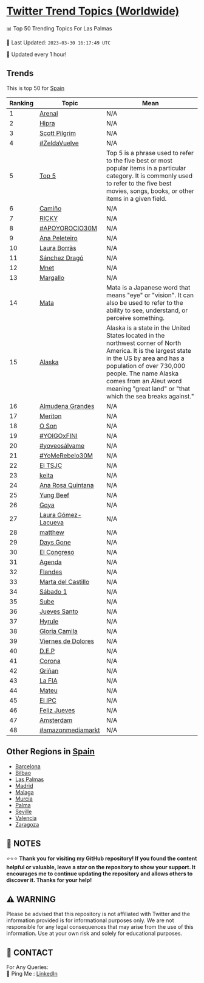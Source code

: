 [Twitter Trend Topics (Worldwide)](https://github.com/ErcinDedeoglu/Twitter-Trend-Topics)
==========


📊 Top 50 Trending Topics For Las Palmas

📆 Last Updated: `2023-03-30 16:17:49 UTC`

🔧 Updated every 1 hour!


## Trends

This is top 50 for [Spain](</Spain>)

| Ranking | Topic | Mean |
| ------- | ------------ | ------------ |
| 1 | [Arenal](http://twitter.com/search?q=Arenal) | N/A |
| 2 | [Hipra](http://twitter.com/search?q=Hipra) | N/A |
| 3 | [Scott Pilgrim](http://twitter.com/search?q=Scott+Pilgrim) | N/A |
| 4 | [#ZeldaVuelve](http://twitter.com/search?q=%23ZeldaVuelve) | N/A |
| 5 | [Top 5](http://twitter.com/search?q=Top+5) | Top 5 is a phrase used to refer to the five best or most popular items in a particular category. It is commonly used to refer to the five best movies, songs, books, or other items in a given field. |
| 6 | [Camiño](http://twitter.com/search?q=Cami%c3%b1o) | N/A |
| 7 | [RICKY](http://twitter.com/search?q=RICKY) | N/A |
| 8 | [#APOYOROCIO30M](http://twitter.com/search?q=%23APOYOROCIO30M) | N/A |
| 9 | [Ana Peleteiro](http://twitter.com/search?q=Ana+Peleteiro) | N/A |
| 10 | [Laura Borràs](http://twitter.com/search?q=Laura+Borr%c3%a0s) | N/A |
| 11 | [Sánchez Dragó](http://twitter.com/search?q=S%c3%a1nchez+Drag%c3%b3) | N/A |
| 12 | [Mnet](http://twitter.com/search?q=Mnet) | N/A |
| 13 | [Margallo](http://twitter.com/search?q=Margallo) | N/A |
| 14 | [Mata](http://twitter.com/search?q=Mata) | Mata is a Japanese word that means "eye" or "vision". It can also be used to refer to the ability to see, understand, or perceive something. |
| 15 | [Alaska](http://twitter.com/search?q=Alaska) | Alaska is a state in the United States located in the northwest corner of North America. It is the largest state in the US by area and has a population of over 730,000 people. The name Alaska comes from an Aleut word meaning "great land" or "that which the sea breaks against." |
| 16 | [Almudena Grandes](http://twitter.com/search?q=Almudena+Grandes) | N/A |
| 17 | [Meriton](http://twitter.com/search?q=Meriton) | N/A |
| 18 | [O Son](http://twitter.com/search?q=O+Son) | N/A |
| 19 | [#YOIGOxFINI](http://twitter.com/search?q=%23YOIGOxFINI) | N/A |
| 20 | [#yoveosálvame](http://twitter.com/search?q=%23yoveos%c3%a1lvame) | N/A |
| 21 | [#YoMeRebelo30M](http://twitter.com/search?q=%23YoMeRebelo30M) | N/A |
| 22 | [El TSJC](http://twitter.com/search?q=El+TSJC) | N/A |
| 23 | [keita](http://twitter.com/search?q=keita) | N/A |
| 24 | [Ana Rosa Quintana](http://twitter.com/search?q=Ana+Rosa+Quintana) | N/A |
| 25 | [Yung Beef](http://twitter.com/search?q=Yung+Beef) | N/A |
| 26 | [Goya](http://twitter.com/search?q=Goya) | N/A |
| 27 | [Laura Gómez-Lacueva](http://twitter.com/search?q=Laura+G%c3%b3mez-Lacueva) | N/A |
| 28 | [matthew](http://twitter.com/search?q=matthew) | N/A |
| 29 | [Days Gone](http://twitter.com/search?q=Days+Gone) | N/A |
| 30 | [El Congreso](http://twitter.com/search?q=El+Congreso) | N/A |
| 31 | [Agenda](http://twitter.com/search?q=Agenda) | N/A |
| 32 | [Flandes](http://twitter.com/search?q=Flandes) | N/A |
| 33 | [Marta del Castillo](http://twitter.com/search?q=Marta+del+Castillo) | N/A |
| 34 | [Sábado 1](http://twitter.com/search?q=S%c3%a1bado+1) | N/A |
| 35 | [Sube](http://twitter.com/search?q=Sube) | N/A |
| 36 | [Jueves Santo](http://twitter.com/search?q=Jueves+Santo) | N/A |
| 37 | [Hyrule](http://twitter.com/search?q=Hyrule) | N/A |
| 38 | [Gloria Camila](http://twitter.com/search?q=Gloria+Camila) | N/A |
| 39 | [Viernes de Dolores](http://twitter.com/search?q=Viernes+de+Dolores) | N/A |
| 40 | [D.E.P](http://twitter.com/search?q=D.E.P) | N/A |
| 41 | [Corona](http://twitter.com/search?q=Corona) | N/A |
| 42 | [Griñan](http://twitter.com/search?q=Gri%c3%b1an) | N/A |
| 43 | [La FIA](http://twitter.com/search?q=La+FIA) | N/A |
| 44 | [Mateu](http://twitter.com/search?q=Mateu) | N/A |
| 45 | [El IPC](http://twitter.com/search?q=El+IPC) | N/A |
| 46 | [Feliz Jueves](http://twitter.com/search?q=Feliz+Jueves) | N/A |
| 47 | [Amsterdam](http://twitter.com/search?q=Amsterdam) | N/A |
| 48 | [#amazonmediamarkt](http://twitter.com/search?q=%23amazonmediamarkt) | N/A |



## Other Regions in [Spain](</Spain>)

* [Barcelona](</Spain/Barcelona.md>)
* [Bilbao](</Spain/Bilbao.md>)
* [Las Palmas](</Spain/Las Palmas.md>)
* [Madrid](</Spain/Madrid.md>)
* [Malaga](</Spain/Malaga.md>)
* [Murcia](</Spain/Murcia.md>)
* [Palma](</Spain/Palma.md>)
* [Seville](</Spain/Seville.md>)
* [Valencia](</Spain/Valencia.md>)
* [Zaragoza](</Spain/Zaragoza.md>)



## 📝 NOTES

⭐⭐⭐ **Thank you for visiting my GitHub repository! If you found the content helpful or valuable, leave a star on the repository to show your support. It encourages me to continue updating the repository and allows others to discover it. Thanks for your help!**


## ⚠️ WARNING

Please be advised that this repository is not affiliated with Twitter and the information provided is for informational purposes only. We are not responsible for any legal consequences that may arise from the use of this information. Use at your own risk and solely for educational purposes.


## 📨 CONTACT

 For Any Queries:  
            🏓 Ping Me : [LinkedIn](https://www.linkedin.com/in/ercindedeoglu/)
